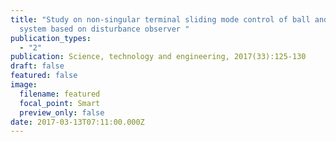 ```yaml
---
title: "Study on non-singular terminal sliding mode control of ball and plate
  system based on disturbance observer "
publication_types:
  - "2"
publication: Science, technology and engineering, 2017(33):125-130
draft: false
featured: false
image:
  filename: featured
  focal_point: Smart
  preview_only: false
date: 2017-03-13T07:11:00.000Z
---
```

